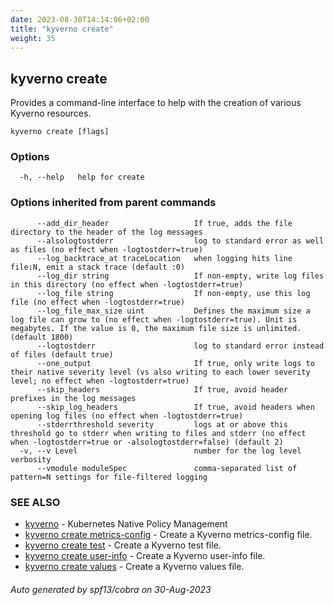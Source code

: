 ```yaml
---
date: 2023-08-30T14:14:06+02:00
title: "kyverno create"
weight: 35
---
```

## kyverno create

Provides a command-line interface to help with the creation of various Kyverno resources.

```
kyverno create [flags]
```

### Options

```
  -h, --help   help for create
```

### Options inherited from parent commands

```
      --add_dir_header                   If true, adds the file directory to the header of the log messages
      --alsologtostderr                  log to standard error as well as files (no effect when -logtostderr=true)
      --log_backtrace_at traceLocation   when logging hits line file:N, emit a stack trace (default :0)
      --log_dir string                   If non-empty, write log files in this directory (no effect when -logtostderr=true)
      --log_file string                  If non-empty, use this log file (no effect when -logtostderr=true)
      --log_file_max_size uint           Defines the maximum size a log file can grow to (no effect when -logtostderr=true). Unit is megabytes. If the value is 0, the maximum file size is unlimited. (default 1800)
      --logtostderr                      log to standard error instead of files (default true)
      --one_output                       If true, only write logs to their native severity level (vs also writing to each lower severity level; no effect when -logtostderr=true)
      --skip_headers                     If true, avoid header prefixes in the log messages
      --skip_log_headers                 If true, avoid headers when opening log files (no effect when -logtostderr=true)
      --stderrthreshold severity         logs at or above this threshold go to stderr when writing to files and stderr (no effect when -logtostderr=true or -alsologtostderr=false) (default 2)
  -v, --v Level                          number for the log level verbosity
      --vmodule moduleSpec               comma-separated list of pattern=N settings for file-filtered logging
```

### SEE ALSO

* [kyverno](./kyverno)	 - Kubernetes Native Policy Management
* [kyverno create metrics-config](./kyverno_create_metrics-config)	 - Create a Kyverno metrics-config file.
* [kyverno create test](./kyverno_create_test)	 - Create a Kyverno test file.
* [kyverno create user-info](./kyverno_create_user-info)	 - Create a Kyverno user-info file.
* [kyverno create values](./kyverno_create_values)	 - Create a Kyverno values file.

###### Auto generated by spf13/cobra on 30-Aug-2023
